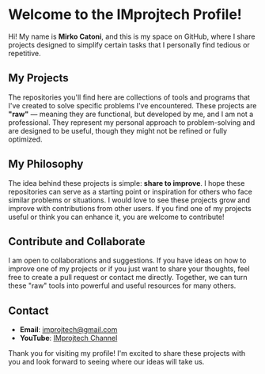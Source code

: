 # Welcome to the IMprojtech Profile!

Hi! My name is **Mirko Catoni**, and this is my space on GitHub, where I share projects designed to simplify certain tasks that I personally find tedious or repetitive.

## My Projects

The repositories you'll find here are collections of tools and programs that I've created to solve specific problems I've encountered. These projects are **"raw"** — meaning they are functional, but developed by me, and I am not a professional. They represent my personal approach to problem-solving and are designed to be useful, though they might not be refined or fully optimized.

## My Philosophy

The idea behind these projects is simple: **share to improve**. I hope these repositories can serve as a starting point or inspiration for others who face similar problems or situations. I would love to see these projects grow and improve with contributions from other users. If you find one of my projects useful or think you can enhance it, you are welcome to contribute!

## Contribute and Collaborate

I am open to collaborations and suggestions. If you have ideas on how to improve one of my projects or if you just want to share your thoughts, feel free to create a pull request or contact me directly. Together, we can turn these "raw" tools into powerful and useful resources for many others.

## Contact

- **Email**: [improjtech@gmail.com](mailto:improjtech@gmail.com)
- **YouTube**: [IMprojtech Channel](https://www.youtube.com/@improjtechh)

Thank you for visiting my profile! I'm excited to share these projects with you and look forward to seeing where our ideas will take us.
